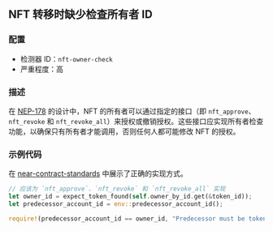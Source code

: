 
## NFT 转移时缺少检查所有者 ID

### 配置

* 检测器 ID：`nft-owner-check`
* 严重程度：高

### 描述

在 [NEP-178](https://github.com/near/NEPs/blob/master/neps/nep-0178.md) 的设计中，NFT 的所有者可以通过指定的接口（即 `nft_approve`、`nft_revoke` 和 `nft_revoke_all`）来授权或撤销授权。这些接口应实现所有者检查功能，以确保只有所有者才能调用，否则任何人都可能修改 NFT 的授权。

### 示例代码

在 [near-contract-standards](https://github.com/near/near-sdk-rs/blob/a903f8c44a7be363d960838d92afdb22d1ce8b87/near-contract-standards/src/non_fungible_token/approval/approval_impl.rs) 中展示了正确的实现方式。

```rust
// 应该为 `nft_approve`、`nft_revoke` 和 `nft_revoke_all` 实现
let owner_id = expect_token_found(self.owner_by_id.get(&token_id));
let predecessor_account_id = env::predecessor_account_id();

require!(predecessor_account_id == owner_id, "Predecessor must be token owner.");
```